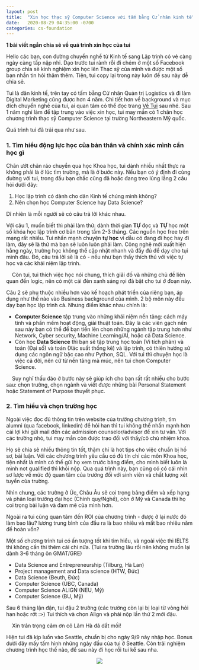 ```yaml
---
layout: post
title:  "Xin học thạc sỹ Computer Science với tấm bằng Cử nhân kinh tế"
date:   2020-08-29 04:35:00 -0700
categories: cs-foundation
---
```


**1 bài viết ngắn chia sẻ về quá trình xin học của tui**

Hello các bạn, con đường chuyển nghề từ Kinh tế sang Lập trình có vẻ càng ngày càng tấp nập nhỉ. Dạo trước tui rảnh rỗi đi chém ở một số Facebook group chia sẻ kinh nghiệm xin học lên Thạc sỹ của mình và được một số bạn nhắn tin hỏi thăm thêm. Tiện, tui copy lại trong này luôn để sau này dễ chia sẻ. 

Tui là dân kinh tế, trên tay có tấm bằng Cử nhân Quản trị Logistics và đi làm Digital Marketing cũng được hơn 4 năm. Chi tiết hơn về background và mục đích chuyển nghề của tui, ai quan tâm có thể đọc trang [Về Tui][about-me] sau nhé. Sau 1 năm nghỉ làm để tập trung vào việc xin học, tui may mắn có 1 chân học chương trình thạc sỹ Computer Science tại trường Northeastern Mỹ quốc. 

[about-me]: https://tuihoccode.com/about/

Quá trình tui đã trải qua như sau.

### __1. Tìm hiểu động lực học của bản thân và chính xác mình cần học gì__

Chân ướt chân ráo chuyển qua học Khoa học, tui dành nhiều nhất thực ra không phải là ở lúc tìm trường, mà là ở bước này. Nếu bạn có ý định đi cùng đường với tui, trong đầu bạn chắc cũng đã hoặc đang treo lủng lẳng 2 câu hỏi dưới đây:

1. Học lập trình có dành cho dân Kinh tế chúng mình không?
2. Nên chọn học Computer Science hay Data Science? 

Dĩ nhiên là mỗi người sẽ có câu trả lời khác nhau. 

Với câu 1, muốn biết thì phải làm thử: dành thời gian __TỰ__ đọc và __TỰ__ học một số khóa học lập trình cơ bản trong tầm 2-3 tháng. Các nguồn học free trên mạng rất nhiều. Tui nhấn mạnh chuyện __tự học__ vì dẫu có đang đi học hay đi làm, đây sẽ là thứ mà bạn sẽ luôn luôn phải làm. Công nghệ mới xuất hiện hằng ngày, trường học không thể cập nhật nhanh và đầy đủ để dạy cho tụi mình đâu. Đó, câu trả lời sẽ là có - nếu như bạn thấy thích thú với  việc tự học và các khái niệm lập trình.

&nbsp;&nbsp;&nbsp;&nbsp;Còn tui, tui thích việc học nói chung, thích giải đố và những chủ đề liên quan đến logic, nên có một cái đèn xanh sáng rọi đã bật cho tui ở đoạn này.

Câu 2 sẽ phụ thuộc nhiều hơn vào kế hoạch phát triển của riêng bạn, áp dụng như thế nào vào Business background của mình. 2 bộ môn này đều dạy bạn học lập trình cả. Nhưng điểm khác nhau chính là:

* **Computer Science** tập trung vào những khái niệm nền tảng: cách máy tính và phần mềm hoạt động, giải thuật toán. Đây là các viên gạch nền sau này bạn có thể để bạn tiến lên chọn những ngành tập trung hơn như Network, Cyber security, Machine Learning/AI, hoặc cả Data Science.
* Còn học **Data Science** thì bạn sẽ tập trung học toán (Vi tích phân) và toán (Đại số) và toán (Xác suất thống kê) và lập trình, có thiên hướng sử dụng các ngôn ngữ bậc cao như Python, SQL. 
Với tui thì chuyện học là việc cả đời, nên cứ từ nền tảng mà múc, nên tui chọn Computer Science. 

&nbsp;&nbsp;&nbsp;&nbsp;Suy nghĩ thấu đáo ở bước này sẽ giúp ích cho bạn rất rất nhiều cho bước sau: chọn trường, chọn ngành và viết được những bài Personal Statement hoặc Statement of Purpose thuyết phục.

### __2. Tìm hiểu và chọn trường học__

Ngoài việc đọc đủ thông tin trên website của trường chương trình, tìm alumni (qua facebook, linkedin) để hỏi han thì tui không thể nhấn mạnh hơn cái lợi khi gửi mail đến các admission counselor/advisor để xin tư vấn. Với các trường nhỏ, tui may mắn còn được trao đổi với thầy/cô chủ nhiệm khoa.

Họ sẽ chia sẻ nhiều thông tin tốt, thậm chí là hot tips cho việc chuẩn bị hồ sơ, bài luận. Với các chương trình yêu cầu có đủ tín chỉ các môn Khoa học, tiện nhất là mình có thể gửi họ xem trước bảng điểm, cho mình biết luôn là mình not qualified thì khỏi nộp. Qua quá trình này, bạn cũng có có cái nhìn sơ lược về mức độ quan tâm của trường đối với sinh viên và chất lượng xét tuyển của trường.

Nhìn chung, các trường ở Úc, Châu Âu sẽ coi trọng bảng điểm và xếp hạng và phân loại trường đại học (Chính quy/Nghề), còn ở Mỹ và Canada thì họ coi trọng bài luận và đam mê của mình hơn.

Ngoài ra tui cũng quan tâm đến ROI của chương trình - được ở lại nước đó làm bao lâu? lương trung bình của đầu ra là bao nhiêu và mất bao nhiêu năm để hoàn vốn?

Một số chương trình tui có ấn tượng tốt khi tìm hiểu, và ngoài việc thi IELTS thì không cần thi thêm cái chi nữa. (Tui ra trường lâu rồi nên không muốn lại dành 3-6 tháng ôn GMAT/GRE)

* Data Science and Entrepreneurship (Tilburg, Hà Lan)
* Project management and Data science (HTW, Đức)
* Data Science (Beuth, Đức)
* Computer Science (UBC, Canada)
* Computer Science ALIGN (NEU, Mỹ)
* Computer Science (BU, Mỹ)

Sau 6 tháng lận đận, tui đậu 2 trường (các trường còn lại bị loại từ vòng hỏi han hoặc rớt :>) Tui thích và chọn Align và phải nộp lần thứ 2 mới đậu. 

&nbsp;&nbsp;&nbsp;&nbsp;Xin trân trọng cảm ơn cô Lâm Hà đã dắt mối! 

Hiện tui đã kịp luồn vào Seattle, chuẩn bị cho ngày 9/9 này nhập học. Bonus dưới đây mấy tấm hình những ngày đầu của tui ở Seattle. Còn  trải nghiệm chương trình học thế nào, để sau này đi học rồi tui kể sau nha. 

<center><img src="{{ site.url }}/assets/about/tuihoccode.jpg"></center>
